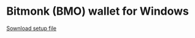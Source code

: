 
Bitmonk (BMO) wallet for Windows
==========

[Sownload setup file](https://coinmonkey.io/download/BitMonkSetup.exe)